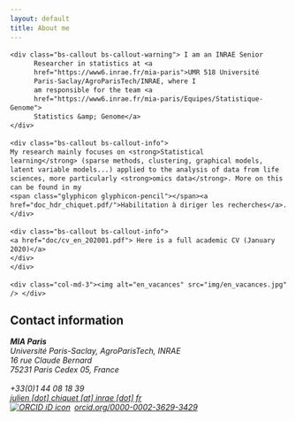```yaml
---
layout: default
title: About me
---
```


<div class="row"> 
  <div class="col-md-8">

    <div class="bs-callout bs-callout-warning"> I am an INRAE Senior
    	  Researcher in statistics at <a
    	  href="https://www6.inrae.fr/mia-paris">UMR 518 Université
    	  Paris-Saclay/AgroParisTech/INRAE, where I
    	  am responsible for the team <a
    	  href="https://www6.inrae.fr/mia-paris/Equipes/Statistique-Genome">
    	  Statistics &amp; Genome</a>
    </div>

    <div class="bs-callout bs-callout-info">
    My research mainly focuses on <strong>Statistical
    learning</strong> (sparse methods, clustering, graphical models, latent variable models...) applied to the analysis of data from life
    sciences, more particularly <strong>omics data</strong>. More on this can be found in my
    <span class="glyphicon glyphicon-pencil"></span><a href="doc_hdr_chiquet.pdf/">Habilitation à diriger les recherches</a>.
    </div>

    <div class="bs-callout bs-callout-info">
    <a href="doc/cv_en_202001.pdf"> Here is a full academic CV (January 2020)</a>
    </div>
    </div>

    <div class="col-md-3"><img alt="en_vacances" src="img/en_vacances.jpg" /> </div>
     
</div>

Contact information
-------------------

<div class="row"> 
  <div class="col-md-4">
<address>
  <strong>MIA Paris</strong><br />
  Université Paris-Saclay, AgroParisTech, INRAE<br/>
  16 rue Claude Bernard<br>
  75231 Paris Cedex 05, France <br><br>
  <span class="glyphicon glyphicon-phone"></span> +33(0)1 44 08 18 39 <br>
  <span class="glyphicon glyphicon-envelope"></span> <a href="mailto:julien [dot] chiquet [at] inrae [dot] fr">julien [dot] chiquet [at] inrae [dot] fr</a>
  <div itemscope itemtype="https://schema.org/Person"><a itemprop="sameAs" content="https://orcid.org/0000-0002-3629-3429" href="https://orcid.org/0000-0002-3629-3429" target="orcid.widget" rel="noopener noreferrer" style="vertical-align:top;"><img src="https://orcid.org/sites/default/files/images/orcid_16x16.png" style="width:1em;margin-right:.5em;" alt="ORCID iD icon">orcid.org/0000-0002-3629-3429</a></div>
</address>
</div>

</div>

